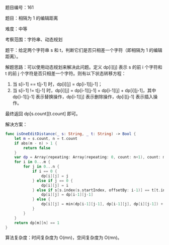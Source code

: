 题目编号：161

题目：相隔为 1 的编辑距离

难度：中等

考察范围：字符串、动态规划

题干：给定两个字符串 s 和 t，判断它们是否只相差一个字符（即相隔为 1 的编辑距离）。

解题思路：可以使用动态规划来解决此问题。定义 dp[i][j] 表示 s 的前 i 个字符和 t 的前 j 个字符是否只相差一个字符。则有以下状态转移方程：

1. 当 s[i-1] == t[j-1] 时，dp[i][j] = dp[i-1][j-1]；
2. 当 s[i-1] != t[j-1] 时，dp[i][j] = dp[i-1][j-1] + dp[i-1][j] + dp[i][j-1]，其中 dp[i-1][j-1] 表示替换操作，dp[i-1][j] 表示删除操作，dp[i][j-1] 表示插入操作。

最终返回 dp[s.count][t.count] 即可。

解决方案：

```swift
func isOneEditDistance(_ s: String, _ t: String) -> Bool {
    let m = s.count, n = t.count
    if abs(m - n) > 1 {
        return false
    }
    var dp = Array(repeating: Array(repeating: 0, count: n+1), count: m+1)
    for i in 0...m {
        for j in 0...n {
            if i == 0 {
                dp[i][j] = j
            } else if j == 0 {
                dp[i][j] = i
            } else if s[s.index(s.startIndex, offsetBy: i-1)] == t[t.index(t.startIndex, offsetBy: j-1)] {
                dp[i][j] = dp[i-1][j-1]
            } else {
                dp[i][j] = min(dp[i-1][j-1], dp[i-1][j], dp[i][j-1]) + 1
            }
        }
    }
    return dp[m][n] == 1
}
```

算法复杂度：时间复杂度为 O(mn)，空间复杂度为 O(mn)。